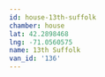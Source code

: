 ```yaml
---
id: house-13th-suffolk
chamber: house
lat: 42.2898468
lng: -71.0560575
name: 13th Suffolk
van_id: '136'
---
```

